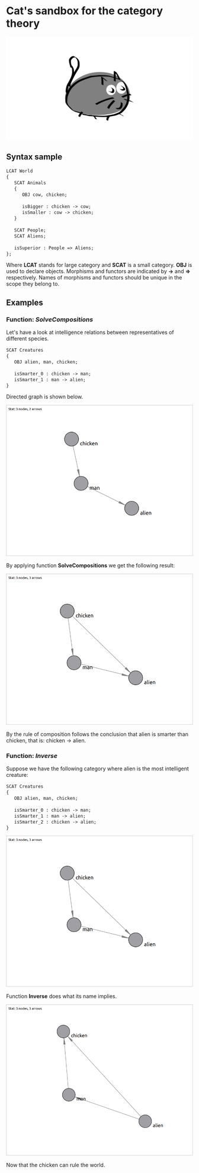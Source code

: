 # Cat's sandbox for the category theory

<img src="https://github.com/artuomsci/Cat/blob/main/imgs/cat.png" width="512">

## Syntax sample

```
LCAT World
{
   SCAT Animals
   {
      OBJ cow, chicken;
      
      isBigger : chicken -> cow;
      isSmaller : cow -> chicken;
   }
   
   SCAT People;
   SCAT Aliens;
   
   isSuperior : People => Aliens;
};
```

Where **LCAT** stands for large category and **SCAT** is a small category. **OBJ** is used to declare objects. Morphisms and functors are indicated by **->** and **=>** respectively. Names of morphisms and functors should be unique in the scope they belong to.

## Examples 
### Function: *SolveCompositions*

Let's have a look at intelligence relations between representatives of different species.
```
SCAT Creatures
{
   OBJ alien, man, chicken;
   
   isSmarter_0 : chicken -> man;
   isSmarter_1 : man -> alien;
}
```
Directed graph is shown below.

<img src="https://github.com/artuomsci/Cat/blob/main/imgs/smartness_1.png" width="512">

By applying function **SolveCompositions** we get the following result:

<img src="https://github.com/artuomsci/Cat/blob/main/imgs/smartness_2.png" width="512">

By the rule of composition follows the conclusion that alien is smarter than chicken, that is: chicken -> alien.

### Function: *Inverse*

Suppose we have the following category where alien is the most intelligent creature:

```
SCAT Creatures
{
   OBJ alien, man, chicken;
   
   isSmarter_0 : chicken -> man;
   isSmarter_1 : man -> alien;
   isSmarter_2 : chicken -> alien;
}
```
<img src="https://github.com/artuomsci/Cat/blob/main/imgs/smartness_2.png" width="512">

Function **Inverse** does what its name implies.

<img src="https://github.com/artuomsci/Cat/blob/main/imgs/smartness_3.png" width="512">

Now that the chicken can rule the world.
